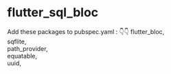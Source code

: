 # flutter_sql_bloc

Add these packages to pubspec.yaml : 
👇👇
flutter_bloc,  
sqflite,  
path_provider,  
equatable,  
uuid,  

